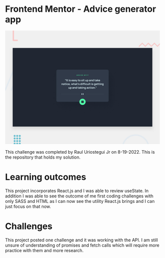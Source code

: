 # Frontend Mentor - Advice generator app

![Design preview for the Advice generator app coding challenge](./src/design/desktop-preview.jpg)

This challenge was completed by Raul Uriostegui Jr on 8-19-2022.
This is the repository that holds my solution. 

# Learning outcomes
This project incorporates React.js and I was able to review useState. In addition I was able to see
the outcome of me first coding challenges with only SASS and HTML as I can now see the utility React.js brings and I can just focus on that now. 

# Challenges
This project posted one challenge and it was working with the API. I am still unsure of understanding of promises and fetch calls which will require more practice with them and more research.

